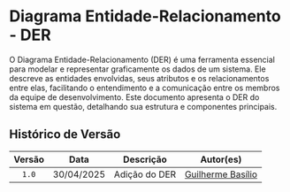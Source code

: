 # **Diagrama Entidade-Relacionamento - DER**

O Diagrama Entidade-Relacionamento (DER) é uma ferramenta essencial para modelar e representar graficamente os dados de um sistema. Ele descreve as entidades envolvidas, seus atributos e os relacionamentos entre elas, facilitando o entendimento e a comunicação entre os membros da equipe de desenvolvimento. Este documento apresenta o DER do sistema em questão, detalhando sua estrutura e componentes principais.



## Histórico de Versão
| Versão | Data | Descrição | Autor(es) |
| :-: | :-: | :-: | :-: | 
| `1.0`  | 30/04/2025 | Adição do DER | [Guilherme Basílio](https://github.com/GuilhermeBES) |
